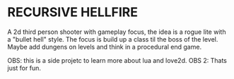 # RECURSIVE HELLFIRE

A 2d third person shooter with gameplay focus, the idea is a rogue lite with a "bullet hell" style.
The focus is build up a class til the boss of the level. Maybe add dungens on levels and think in a
procedural end game.

OBS: this is a side projetc to learn more about lua and love2d.
OBS 2: Thats just for fun.
